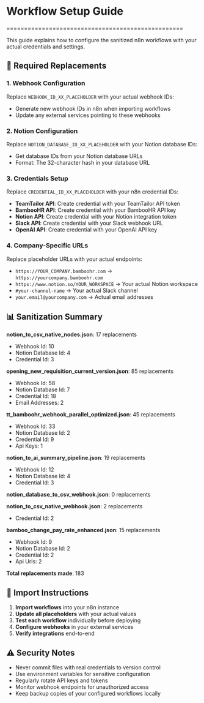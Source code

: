 # Workflow Setup Guide
==================================================

This guide explains how to configure the sanitized n8n workflows with your actual credentials and settings.

## 🔧 Required Replacements

### 1. Webhook Configuration
Replace `WEBHOOK_ID_XX_PLACEHOLDER` with your actual webhook IDs:
- Generate new webhook IDs in n8n when importing workflows
- Update any external services pointing to these webhooks

### 2. Notion Configuration
Replace `NOTION_DATABASE_ID_XX_PLACEHOLDER` with your Notion database IDs:
- Get database IDs from your Notion database URLs
- Format: The 32-character hash in your database URL

### 3. Credentials Setup
Replace `CREDENTIAL_ID_XX_PLACEHOLDER` with your n8n credential IDs:
- **TeamTailor API**: Create credential with your TeamTailor API token
- **BambooHR API**: Create credential with your BambooHR API key
- **Notion API**: Create credential with your Notion integration token
- **Slack API**: Create credential with your Slack webhook URL
- **OpenAI API**: Create credential with your OpenAI API key

### 4. Company-Specific URLs
Replace placeholder URLs with your actual endpoints:
- `https://YOUR_COMPANY.bamboohr.com` → `https://yourcompany.bamboohr.com`
- `https://www.notion.so/YOUR_WORKSPACE` → Your actual Notion workspace
- `#your-channel-name` → Your actual Slack channel
- `your.email@yourcompany.com` → Actual email addresses

## 📊 Sanitization Summary

**notion_to_csv_native_nodes.json**: 17 replacements
  - Webhook Id: 10
  - Notion Database Id: 4
  - Credential Id: 3

**opening_new_requisition_current_version.json**: 85 replacements
  - Webhook Id: 58
  - Notion Database Id: 7
  - Credential Id: 18
  - Email Addresses: 2

**tt_bamboohr_webhook_parallel_optimized.json**: 45 replacements
  - Webhook Id: 33
  - Notion Database Id: 2
  - Credential Id: 9
  - Api Keys: 1

**notion_to_ai_summary_pipeline.json**: 19 replacements
  - Webhook Id: 12
  - Notion Database Id: 4
  - Credential Id: 3

**notion_database_to_csv_webhook.json**: 0 replacements

**notion_to_csv_native_webhook.json**: 2 replacements
  - Credential Id: 2

**bamboo_change_pay_rate_enhanced.json**: 15 replacements
  - Webhook Id: 9
  - Notion Database Id: 2
  - Credential Id: 2
  - Api Urls: 2

**Total replacements made**: 183

## 🚀 Import Instructions

1. **Import workflows** into your n8n instance
2. **Update all placeholders** with your actual values
3. **Test each workflow** individually before deploying
4. **Configure webhooks** in your external services
5. **Verify integrations** end-to-end

## ⚠️ Security Notes

- Never commit files with real credentials to version control
- Use environment variables for sensitive configuration
- Regularly rotate API keys and tokens
- Monitor webhook endpoints for unauthorized access
- Keep backup copies of your configured workflows locally